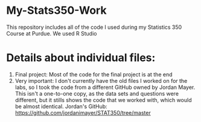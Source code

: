 # My-Stats350-Work

This repository includes all of the code I used during my Statistics 350 Course at Purdue. We used R Studio

# Details about individual files:
1. Final project: Most of the code for the final project is at the end
2. Very important: I don't currently have the old files I worked on for the labs, so I took the code from a different GitHub owned by Jordan Mayer. This isn't a one-to-one copy, as the data  sets and questions were different, but it stills shows the code that we worked with, which would be almost identical.
Jordan's GitHub: https://github.com/jordanimayer/STAT350/tree/master

